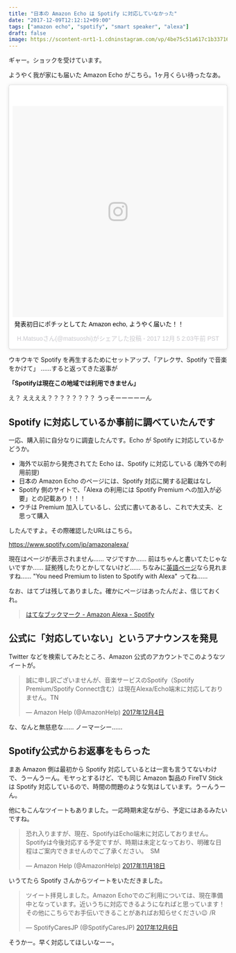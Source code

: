 ```yaml
---
title: "日本の Amazon Echo は Spotify に対応していなかった"
date: "2017-12-09T12:12:12+09:00"
tags: ["amazon echo", "spotify", "smart speaker", "alexa"]
draft: false
image: https://scontent-nrt1-1.cdninstagram.com/vp/4be75c51a617c1b33716ce3109ade7c2/5B7E3C45/t51.2885-15/e35/24331588_343785209428928_2585652346067353600_n.jpg
---
```


ギャー。ショックを受けています。

ようやく我が家にも届いた Amazon Echo がこちら。1ヶ月くらい待ったなあ。

<div class="embed">
<blockquote class="instagram-media" data-instgrm-captioned data-instgrm-version="7" style=" background:#FFF; border:0; border-radius:3px; box-shadow:0 0 1px 0 rgba(0,0,0,0.5),0 1px 10px 0 rgba(0,0,0,0.15); margin: 1px; max-width:658px; padding:0; width:99.375%; width:-webkit-calc(100% - 2px); width:calc(100% - 2px);"><div style="padding:8px;"> <div style=" background:#F8F8F8; line-height:0; margin-top:40px; padding:50.0% 0; text-align:center; width:100%;"> <div style=" background:url(data:image/png;base64,iVBORw0KGgoAAAANSUhEUgAAACwAAAAsCAMAAAApWqozAAAABGdBTUEAALGPC/xhBQAAAAFzUkdCAK7OHOkAAAAMUExURczMzPf399fX1+bm5mzY9AMAAADiSURBVDjLvZXbEsMgCES5/P8/t9FuRVCRmU73JWlzosgSIIZURCjo/ad+EQJJB4Hv8BFt+IDpQoCx1wjOSBFhh2XssxEIYn3ulI/6MNReE07UIWJEv8UEOWDS88LY97kqyTliJKKtuYBbruAyVh5wOHiXmpi5we58Ek028czwyuQdLKPG1Bkb4NnM+VeAnfHqn1k4+GPT6uGQcvu2h2OVuIf/gWUFyy8OWEpdyZSa3aVCqpVoVvzZZ2VTnn2wU8qzVjDDetO90GSy9mVLqtgYSy231MxrY6I2gGqjrTY0L8fxCxfCBbhWrsYYAAAAAElFTkSuQmCC); display:block; height:44px; margin:0 auto -44px; position:relative; top:-22px; width:44px;"></div></div> <p style=" margin:8px 0 0 0; padding:0 4px;"> <a href="https://www.instagram.com/p/BcUQWzGBfhO/" style=" color:#000; font-family:Arial,sans-serif; font-size:14px; font-style:normal; font-weight:normal; line-height:17px; text-decoration:none; word-wrap:break-word;" target="_blank">発表初日にポチッとしてた Amazon echo, ようやく届いた！！</a></p> <p style=" color:#c9c8cd; font-family:Arial,sans-serif; font-size:14px; line-height:17px; margin-bottom:0; margin-top:8px; overflow:hidden; padding:8px 0 7px; text-align:center; text-overflow:ellipsis; white-space:nowrap;">H.Matsuoさん(@matsuoshi)がシェアした投稿 - <time style=" font-family:Arial,sans-serif; font-size:14px; line-height:17px;" datetime="2017-12-05T10:03:01+00:00">2017 12月 5 2:03午前 PST</time></p></div></blockquote> <script async defer src="//platform.instagram.com/en_US/embeds.js"></script>
</div>


ウキウキで Spotify を再生するためにセットアップ、「アレクサ、Spotify で音楽をかけて」 ……すると返ってきた返事が

**「Spotifyは現在この地域では利用できません」**

え？ ええええ？？？？？？？？ うっそーーーーーん

## Spotify に対応しているか事前に調べていたんです

一応、購入前に自分なりに調査したんです。Echo が Spotify に対応しているかどうか。

- 海外で以前から発売されてた Echo は、Spotify に対応している (海外での利用前提)
- 日本の Amazon Echo のページには、Spotify 対応に関する記載はなし
- Spotify 側のサイトで、「Alexa の利用には Spotify Premium への加入が必要」との記載あり！！！
- ウチは Premium 加入しているし、公式に書いてあるし、これで大丈夫、と思って購入

したんですよ。その際確認したURLはこちら。

<https://www.spotify.com/jp/amazonalexa/>

現在はページが表示されません…… マジですか…… 前はちゃんと書いてたじゃないですか…… 証拠残したりとかしてないけど…… ちなみに[英語ページ](https://www.spotify.com/us/amazonalexa/)なら見れますね…… "You need Premium to listen to Spotify with Alexa" ってね……

なお、はてブは残してありました。確かにページはあったんだよ、信じておくれ。

> [はてなブックマーク - Amazon Alexa - Spotify](http://b.hatena.ne.jp/entry/s/www.spotify.com/jp/amazonalexa/)

## 公式に「対応していない」というアナウンスを発見

Twitter などを検索してみたところ、Amazon 公式のアカウントでこのようなツイートが。

<div class="embed">
<blockquote class="twitter-tweet" data-lang="ja"><p lang="ja" dir="ltr">誠に申し訳ございませんが、音楽サービスのSpotify（Spotify Premium/Spotify Connect含む）は現在Alexa/Echo端末に対応しておりません。TN</p>&mdash; Amazon Help (@AmazonHelp) <a href="https://twitter.com/AmazonHelp/status/937520194720845824?ref_src=twsrc%5Etfw">2017年12月4日</a></blockquote>
</div>

な、なんと無慈悲な…… ノーマーシー……

## Spotify公式からお返事をもらった

まあ Amazon 側は最初から Spotify 対応しているとは一言も言うてないわけで、うーんうーん。モヤっとするけど、でも同じ Amazon 製品の FireTV Stick は Spotify 対応しているので、時間の問題のような気はしています。うーんうーん。

他にもこんなツイートもありました。一応時期未定ながら、予定にはあるみたいですね。

<div class="embed">
<blockquote class="twitter-tweet" data-lang="ja"><p lang="ja" dir="ltr">恐れ入りますが、現在、SpotifyはEcho端末に対応しておりません。Spotifyは今後対応する予定ですが、時期は未定となっており、明確な日程はご案内できませんのでご了承ください。　SM</p>&mdash; Amazon Help (@AmazonHelp) <a href="https://twitter.com/AmazonHelp/status/932027961200599042?ref_src=twsrc%5Etfw">2017年11月18日</a></blockquote>
<script async src="https://platform.twitter.com/widgets.js" charset="utf-8"></script>
</div>

いうてたら Spotify さんからツイートをいただきました。

<blockquote class="twitter-tweet" data-lang="ja"><p lang="ja" dir="ltr">ツイート拝見しました。Amazon Echoでのご利用については、現在準備中となっています。近いうちに対応できるようになればと思っています！その他にこちらでお手伝いできることがあればお知らせください😉 /R</p>&mdash; SpotifyCaresJP (@SpotifyCaresJP) <a href="https://twitter.com/SpotifyCaresJP/status/938346596416327681?ref_src=twsrc%5Etfw">2017年12月6日</a></blockquote>
<script async src="https://platform.twitter.com/widgets.js" charset="utf-8"></script>

そうかー。早く対応してほしいなーー。
